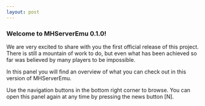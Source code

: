 ```yaml
---
layout: post
---
```


### Welcome to MHServerEmu 0.1.0!

We are very excited to share with you the first official release of this project. There is still a mountain of work to do, but even what has been achieved so far was believed by many players to be impossible.

In this panel you will find an overview of what you can check out in this version of MHServerEmu.

Use the navigation buttons in the bottom right corner to browse. You can open this panel again at any time by pressing the news button [N].
